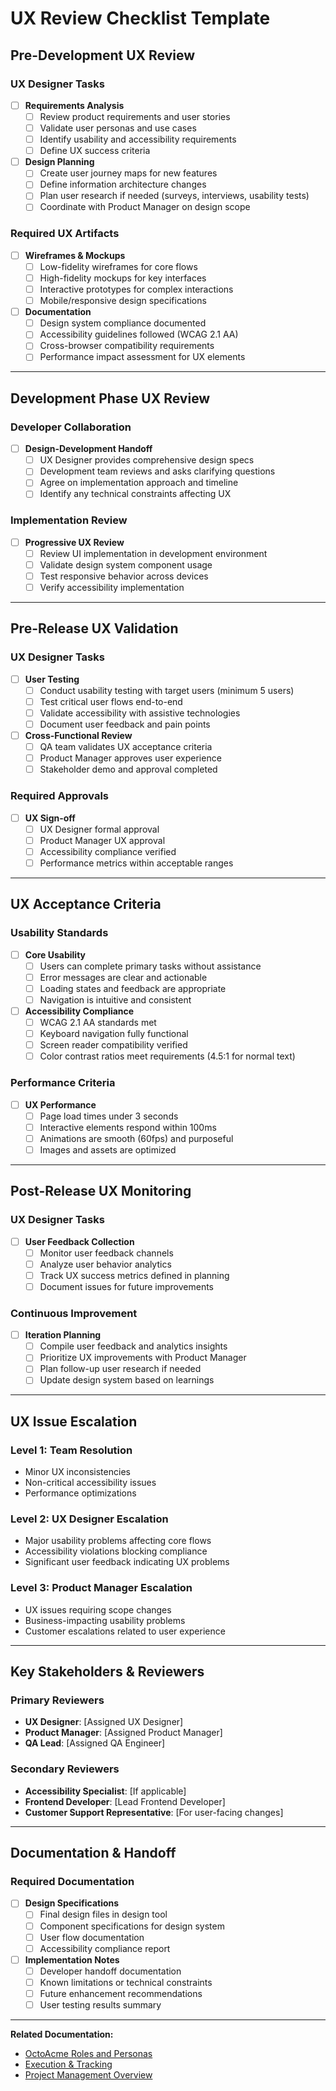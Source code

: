 # UX Review Checklist Template

## Pre-Development UX Review

### UX Designer Tasks
- [ ] **Requirements Analysis**
  - [ ] Review product requirements and user stories
  - [ ] Validate user personas and use cases
  - [ ] Identify usability and accessibility requirements
  - [ ] Define UX success criteria

- [ ] **Design Planning**
  - [ ] Create user journey maps for new features
  - [ ] Define information architecture changes
  - [ ] Plan user research if needed (surveys, interviews, usability tests)
  - [ ] Coordinate with Product Manager on design scope

### Required UX Artifacts
- [ ] **Wireframes & Mockups**
  - [ ] Low-fidelity wireframes for core flows
  - [ ] High-fidelity mockups for key interfaces
  - [ ] Interactive prototypes for complex interactions
  - [ ] Mobile/responsive design specifications

- [ ] **Documentation**
  - [ ] Design system compliance documented
  - [ ] Accessibility guidelines followed (WCAG 2.1 AA)
  - [ ] Cross-browser compatibility requirements
  - [ ] Performance impact assessment for UX elements

---

## Development Phase UX Review

### Developer Collaboration
- [ ] **Design-Development Handoff**
  - [ ] UX Designer provides comprehensive design specs
  - [ ] Development team reviews and asks clarifying questions
  - [ ] Agree on implementation approach and timeline
  - [ ] Identify any technical constraints affecting UX

### Implementation Review
- [ ] **Progressive UX Review**
  - [ ] Review UI implementation in development environment
  - [ ] Validate design system component usage
  - [ ] Test responsive behavior across devices
  - [ ] Verify accessibility implementation

---

## Pre-Release UX Validation

### UX Designer Tasks
- [ ] **User Testing**
  - [ ] Conduct usability testing with target users (minimum 5 users)
  - [ ] Test critical user flows end-to-end
  - [ ] Validate accessibility with assistive technologies
  - [ ] Document user feedback and pain points

- [ ] **Cross-Functional Review**
  - [ ] QA team validates UX acceptance criteria
  - [ ] Product Manager approves user experience
  - [ ] Stakeholder demo and approval completed

### Required Approvals
- [ ] **UX Sign-off**
  - [ ] UX Designer formal approval
  - [ ] Product Manager UX approval
  - [ ] Accessibility compliance verified
  - [ ] Performance metrics within acceptable ranges

---

## UX Acceptance Criteria

### Usability Standards
- [ ] **Core Usability**
  - [ ] Users can complete primary tasks without assistance
  - [ ] Error messages are clear and actionable
  - [ ] Loading states and feedback are appropriate
  - [ ] Navigation is intuitive and consistent

- [ ] **Accessibility Compliance**
  - [ ] WCAG 2.1 AA standards met
  - [ ] Keyboard navigation fully functional
  - [ ] Screen reader compatibility verified
  - [ ] Color contrast ratios meet requirements (4.5:1 for normal text)

### Performance Criteria
- [ ] **UX Performance**
  - [ ] Page load times under 3 seconds
  - [ ] Interactive elements respond within 100ms
  - [ ] Animations are smooth (60fps) and purposeful
  - [ ] Images and assets are optimized

---

## Post-Release UX Monitoring

### UX Designer Tasks
- [ ] **User Feedback Collection**
  - [ ] Monitor user feedback channels
  - [ ] Analyze user behavior analytics
  - [ ] Track UX success metrics defined in planning
  - [ ] Document issues for future improvements

### Continuous Improvement
- [ ] **Iteration Planning**
  - [ ] Compile user feedback and analytics insights
  - [ ] Prioritize UX improvements with Product Manager
  - [ ] Plan follow-up user research if needed
  - [ ] Update design system based on learnings

---

## UX Issue Escalation

### Level 1: Team Resolution
- Minor UX inconsistencies
- Non-critical accessibility issues
- Performance optimizations

### Level 2: UX Designer Escalation
- Major usability problems affecting core flows
- Accessibility violations blocking compliance
- Significant user feedback indicating UX problems

### Level 3: Product Manager Escalation
- UX issues requiring scope changes
- Business-impacting usability problems
- Customer escalations related to user experience

---

## Key Stakeholders & Reviewers

### Primary Reviewers
- **UX Designer**: [Assigned UX Designer]
- **Product Manager**: [Assigned Product Manager]
- **QA Lead**: [Assigned QA Engineer]

### Secondary Reviewers
- **Accessibility Specialist**: [If applicable]
- **Frontend Developer**: [Lead Frontend Developer]
- **Customer Support Representative**: [For user-facing changes]

---

## Documentation & Handoff

### Required Documentation
- [ ] **Design Specifications**
  - [ ] Final design files in design tool
  - [ ] Component specifications for design system
  - [ ] User flow documentation
  - [ ] Accessibility compliance report

- [ ] **Implementation Notes**
  - [ ] Developer handoff documentation
  - [ ] Known limitations or technical constraints
  - [ ] Future enhancement recommendations
  - [ ] User testing results summary

---

**Related Documentation:**
- [OctoAcme Roles and Personas](../octoacme-roles-and-personas.md)
- [Execution & Tracking](../octoacme-execution-and-tracking.md)
- [Project Management Overview](../octoacme-project-management-overview.md)